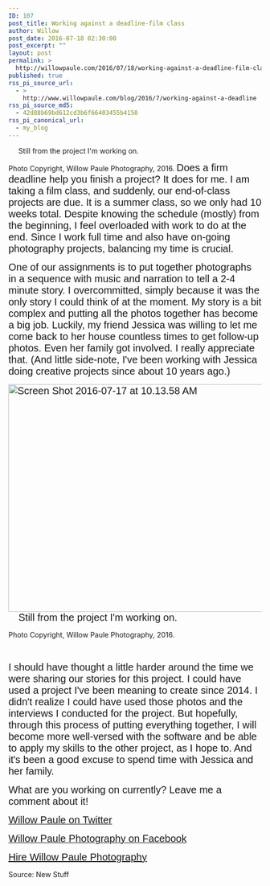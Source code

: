 ```yaml
---
ID: 107
post_title: Working against a deadline-film class
author: Willow
post_date: 2016-07-18 02:30:00
post_excerpt: ""
layout: post
permalink: >
  http://willowpaule.com/2016/07/18/working-against-a-deadline-film-class/
published: true
rss_pi_source_url:
  - >
    http://www.willowpaule.com/blog/2016/7/working-against-a-deadline
rss_pi_source_md5:
  - 42d88b69bd612cd3b6f66403455b4150
rss_pi_canonical_url:
  - my_blog
---
```

<span class="zb-richtext" style="width: 904px; height: 602px; padding: 0px; margin: 20px;"><span id="zfdp_47dc6238_3fbf9aaa" class="pv pv-static pv-ready"><span class="pv-outer"><span class="pv-inner" style="width: 904px; height: 602px;"><span class="pv-zb-text pv-bgcolor1"><span class="pv-zb-text-c pv-font2 pv-color2">Still from the project I'm working on.</span></span></span></span></span></span>

Photo Copyright, Willow Paule Photography, 2016.
<span style="font-family: verdana,geneva,tahoma,sans-serif;"><span style="font-size: 20px;">Does a firm deadline help you finish a project? It does for me. I am taking a film class, and suddenly, our end-of-class projects are due. It is a summer class, so we only had 10 weeks total. Despite knowing the schedule (mostly) from the beginning, I feel overloaded with work to do at the end. Since I work full time and also have on-going photography projects, balancing my time is crucial.</span></span>

<span style="font-family: verdana,geneva,tahoma,sans-serif;"><span style="font-size: 20px;">One of our assignments is to put together photographs in a sequence with music and narration to tell a 2-4 minute story. I overcommitted, simply because it was the only story I could think of at the moment. My story is a bit complex and putting all the photos together has become a big job. Luckily, my friend Jessica was willing to let me come back to her house countless times to get follow-up photos. Even her family got involved. I really appreciate that. (And little side-note, I've been working with Jessica doing creative projects since about 10 years ago.) </span></span>

<span style="font-family: verdana,geneva,tahoma,sans-serif;"><span style="font-size: 20px;"><img class="alignnone size-full wp-image-619" src="http://willowpaule.com/wp-content/uploads/2016/07/Screen-Shot-2016-07-17-at-10.13.58-AM.png" alt="Screen Shot 2016-07-17 at 10.13.58 AM" width="681" height="453" />
<span class="zb-richtext" style="width: 681px; height: 453px; padding: 0px; margin: 20px;"><span id="zfdp_47dc6238_3fbf9aba" class="pv pv-static pv-ready"><span class="pv-outer"><span class="pv-inner" style="width: 681px; height: 453px;"><span class="pv-zb-text pv-bgcolor1"><span class="pv-zb-text-c pv-font2 pv-color2">Still from the project I'm working on.</span></span></span></span></span></span></span></span>

Photo Copyright, Willow Paule Photography, 2016.

&nbsp;

<span style="font-family: verdana,geneva,tahoma,sans-serif;"><span style="font-size: 20px;">I should have thought a little harder around the time we were sharing our stories for this project. I could have used a project I've been meaning to create since 2014. I didn't realize I could have used those photos and the interviews I conducted for the project. But hopefully, through this process of putting everything together, I will become more well-versed with the software and be able to apply my skills to the other project, as I hope to. And it's been a good excuse to spend time with Jessica and her family.</span></span>

<span style="font-family: verdana,geneva,tahoma,sans-serif;"><span style="font-size: 20px;">What are you working on currently? Leave me a comment about it!</span></span>

<a href="https://twitter.com/WillowPaule" target="_blank"><span style="font-family: verdana,geneva,tahoma,sans-serif;"><span style="font-size: 20px;">Willow Paule on Twitter</span></span></a>

<a href="https://www.facebook.com/willowpaulephotography/?fref=ts"><span style="font-family: verdana,geneva,tahoma,sans-serif;"><span style="font-size: 20px;">Willow Paule Photography on Facebook</span></span></a>

<span style="font-family: verdana,geneva,tahoma,sans-serif;"><span style="font-size: 20px;"><a href="http://www.willowpaule.com/contact" target="_blank">Hire Willow Paule Photography</a></span></span>

Source: New Stuff